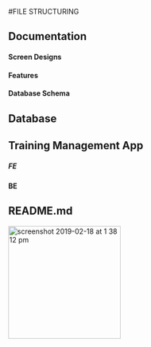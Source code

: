 #FILE STRUCTURING

## Documentation
#### Screen Designs
#### Features
#### Database Schema
## Database
## Training Management App
##### FE
#### BE
## README.md
<img width="226" alt="screenshot 2019-02-18 at 1 38 12 pm" src="https://user-images.githubusercontent.com/23062495/52943912-32aebe80-3394-11e9-9360-684249cb4c8a.png">

